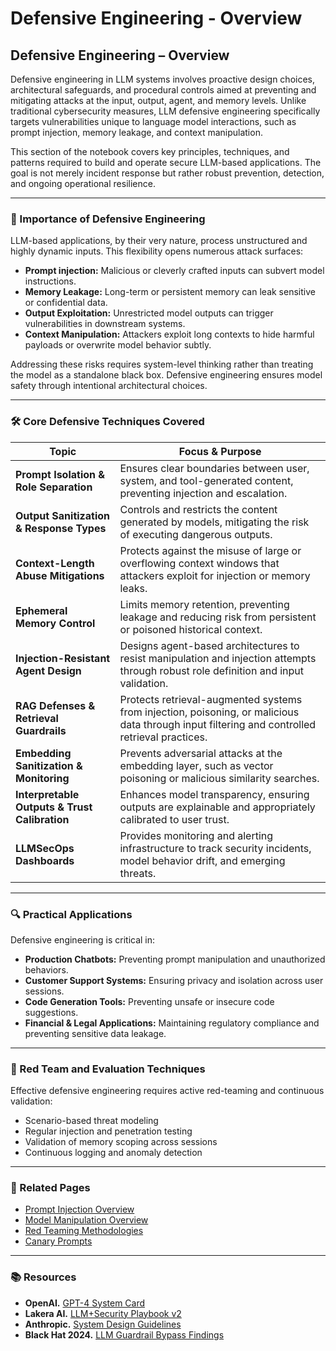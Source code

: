 # Defensive Engineering - Overview

## Defensive Engineering – Overview

Defensive engineering in LLM systems involves proactive design choices, architectural safeguards, and procedural controls aimed at preventing and mitigating attacks at the input, output, agent, and memory levels. Unlike traditional cybersecurity measures, LLM defensive engineering specifically targets vulnerabilities unique to language model interactions, such as prompt injection, memory leakage, and context manipulation.

This section of the notebook covers key principles, techniques, and patterns required to build and operate secure LLM-based applications. The goal is not merely incident response but rather robust prevention, detection, and ongoing operational resilience.

***

### 🔐 Importance of Defensive Engineering

LLM-based applications, by their very nature, process unstructured and highly dynamic inputs. This flexibility opens numerous attack surfaces:

* **Prompt injection:** Malicious or cleverly crafted inputs can subvert model instructions.
* **Memory Leakage:** Long-term or persistent memory can leak sensitive or confidential data.
* **Output Exploitation:** Unrestricted model outputs can trigger vulnerabilities in downstream systems.
* **Context Manipulation:** Attackers exploit long contexts to hide harmful payloads or overwrite model behavior subtly.

Addressing these risks requires system-level thinking rather than treating the model as a standalone black box. Defensive engineering ensures model safety through intentional architectural choices.

***

### 🛠️ Core Defensive Techniques Covered

| Topic                                         | Focus & Purpose                                                                                                                               |
| --------------------------------------------- | --------------------------------------------------------------------------------------------------------------------------------------------- |
| **Prompt Isolation & Role Separation**        | Ensures clear boundaries between user, system, and tool-generated content, preventing injection and escalation.                               |
| **Output Sanitization & Response Types**      | Controls and restricts the content generated by models, mitigating the risk of executing dangerous outputs.                                   |
| **Context-Length Abuse Mitigations**          | Protects against the misuse of large or overflowing context windows that attackers exploit for injection or memory leaks.                     |
| **Ephemeral Memory Control**                  | Limits memory retention, preventing leakage and reducing risk from persistent or poisoned historical context.                                 |
| **Injection-Resistant Agent Design**          | Designs agent-based architectures to resist manipulation and injection attempts through robust role definition and input validation.          |
| **RAG Defenses & Retrieval Guardrails**       | Protects retrieval-augmented systems from injection, poisoning, or malicious data through input filtering and controlled retrieval practices. |
| **Embedding Sanitization & Monitoring**       | Prevents adversarial attacks at the embedding layer, such as vector poisoning or malicious similarity searches.                               |
| **Interpretable Outputs & Trust Calibration** | Enhances model transparency, ensuring outputs are explainable and appropriately calibrated to user trust.                                     |
| **LLMSecOps Dashboards**                      | Provides monitoring and alerting infrastructure to track security incidents, model behavior drift, and emerging threats.                      |

***

### 🔍 Practical Applications

Defensive engineering is critical in:

* **Production Chatbots:** Preventing prompt manipulation and unauthorized behaviors.
* **Customer Support Systems:** Ensuring privacy and isolation across user sessions.
* **Code Generation Tools:** Preventing unsafe or insecure code suggestions.
* **Financial & Legal Applications:** Maintaining regulatory compliance and preventing sensitive data leakage.

***

### 🧪 Red Team and Evaluation Techniques

Effective defensive engineering requires active red-teaming and continuous validation:

* Scenario-based threat modeling
* Regular injection and penetration testing
* Validation of memory scoping across sessions
* Continuous logging and anomaly detection

***

### 🔗 Related Pages

* [Prompt Injection Overview](https://cosimo.gitbook.io/llm-security/threats-and-attacks/prompt-injection/overview)
* [Model Manipulation Overview](https://cosimo.gitbook.io/llm-security/model-manipulation/overview)
* [Red Teaming Methodologies](https://cosimo.gitbook.io/llm-security/evaluation-and-hardening/red-teaming-methodologies)
* [Canary Prompts](https://cosimo.gitbook.io/llm-security/monitoring-and-detection/canary-prompts)

***

### 📚 Resources

* **OpenAI.** [GPT-4 System Card](https://openai.com/research/gpt-4-system-card)
* **Lakera AI.** [LLM+Security Playbook v2](https://www.lakera.ai/llm-security-playbook)
* **Anthropic.** [System Design Guidelines](https://www.anthropic.com/index/2023/10/anthropic-safety-architecture)
* **Black Hat 2024.** [LLM Guardrail Bypass Findings](https://www.blackhat.com/us-24/briefings/schedule/#llm-guardrails)
